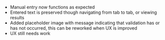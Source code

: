 * Manual entry now functions as expected
* Entered text is preserved though navigating from tab to tab, or viewing results
* Added placeholder image with message indicating that validation has or has not occurred, this can be reworked when UX is improved
* UX still needs work